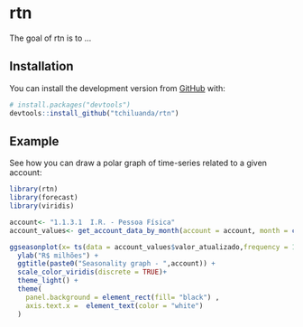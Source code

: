 
# rtn

<!-- badges: start -->
<!-- badges: end -->

The goal of rtn is to ...

## Installation

You can install the development version from [GitHub](https://github.com/) with:

``` r
# install.packages("devtools")
devtools::install_github("tchiluanda/rtn")
```

## Example

See how you can draw a polar graph of time-series related to a given account:

``` r
library(rtn)
library(forecast)
library(viridis)

account<- "1.1.3.1  I.R. - Pessoa Física"
account_values<- get_account_data_by_month(account = account, month = c(1:12))

ggseasonplot(x= ts(data = account_values$valor_atualizado,frequency = 12, start = c(1997,1)),  polar = TRUE)+
  ylab("R$ milhões") +
  ggtitle(paste0("Seasonality graph - ",account)) + 
  scale_color_viridis(discrete = TRUE)+
  theme_light() +
  theme(
    panel.background = element_rect(fill= "black") ,
    axis.text.x =  element_text(color = "white")
  )


```


